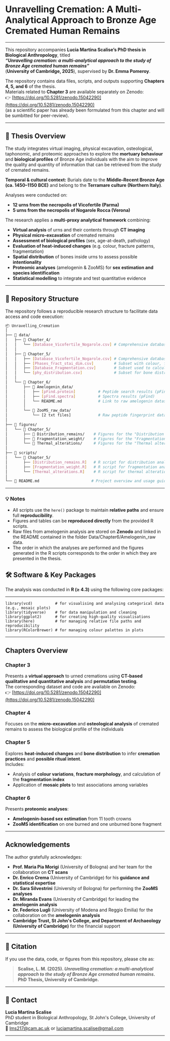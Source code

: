 # Unravelling Cremation: A Multi-Analytical Approach to Bronze Age Cremated Human Remains

---

This repository accompanies **Lucia Martina Scalise’s PhD thesis in Biological Anthropology**, titled  
**_“Unravelling cremation: a multi-analytical approach to the study of Bronze Age cremated human remains”_**  
(**University of Cambridge, 2025**), supervised by **Dr. Emma Pomeroy**.

The repository contains data files, scripts, and outputs supporting **Chapters 4, 5, and 6** of the thesis.  
Materials related to **Chapter 3** are available separately on Zenodo:  
👉 [https://doi.org/10.5281/zenodo.15042290](https://doi.org/10.5281/zenodo.15042290)  
(as a scientific paper has already been formulated from this chapter and will be sumbitted for peer-review).

---

## 📘 Thesis Overview

The study integrates virtual imaging, physical excavation, osteological, taphonomic, and proteomic approaches to explore the **mortuary behaviour** and **biological profiles** of Bronze Age individuals with the aim to improve the quality and quantity of information that can be retrieved from the study of cremated remains.

**Temporal & cultural context:** Burials date to the **Middle–Recent Bronze Age (ca. 1450–1150 BCE)** and belong to the **Terramare culture (Northern Italy)**.

Analyses were conducted on:
- **12 urns from the necropolis of Vicofertile (Parma)**  
- **5 urns from the necropolis of Nogarole Rocca (Verona)**  

The research applies a **multi-proxy analytical framework** combining:

-  **Virtual analysis** of urns and their contents through **CT imaging**
-  **Physical micro-excavation** of cremated remains
-  **Assessment of biological profiles** (sex, age-at-death, pathology)
-  **Evaluation of heat-induced changes** (e.g. colour, fracture patterns, fragmentation)
-  **Spatial distribution** of bones inside urns to assess possible **intentionality**
-  **Proteomic analyses** (amelogenin & ZooMS) for **sex estimation and species identification**
-  **Statistical modelling** to integrate and test quantitative evidence

---

## 📂 Repository Structure

The repository follows a reproducible research structure to facilitate data access and code execution:

```bash
📦 Unravelling_Cremation
│
├── 📁 data/
│   ├── 📁 Chapter_4/
│   │   └── [Database_Vicofertile_Nogarole.csv] # Comprehensive database
│   │
│   ├── 📁 Chapter_5/
│   │   ├── [Database_Vicofertile_Nogarole.csv] # Comprehensive database
│   │   ├── [Phases_fract_stai_dim.csv]         # Subset with colour, fracture, staining, and dimension data
│   │   ├── [Database_Fragmentation.csv]        # Subset used to calculate Fragmentation Index
│   │   └── [phy_distribution.csv]              # Subset for bone distribution analysis inside urns
│   │
│   └── 📁 Chapter_6/
│       ├── 📁 Amelogenin_data/
│       │   ├── [pFind.protein]          # Peptide search results (pFind)
│       │   ├── [pFind.spectra]          # Spectra results (pFind)
│       │   └── README.md                # Link to raw amelogenin dataset on **Zenodo**
│       │
│       └── 📁 ZooMS_raw_data/
│           └── [2 txt files]            # Raw peptide fingerprint data from ZooMS analyses
│
├── 📁 figures/
│   └── 📁 Chapter_5/
│       ├── 📁 Distribution_remains/    # Figures for the "Distribution remains" paragraph
│       ├── 📁 Fragmentation_weight/    # Figures for the "Fragmentation & weight" paragraph
│       └── 📁 Thermal_alterations/     # Figures for the "Thermal alterations" paragraph
│
├── 📁 scripts/
│   └── 📁 Chapter_5/
│       ├── [Distribution_remains.R]   # R script for distribution analyses & figures
│       ├── [Fragmentation_weight.R]   # R script for fragmentation analyses & figures
│       └── [Thermal_alterations.R]    # R script for thermal alteration analyses & figures
│
└── 📄 README.md                       # Project overview and usage guide
```
---

### 💡 Notes

- All scripts use the `here()` package to maintain **relative paths** and ensure full **reproducibility**.  
- Figures and tables can be **reproduced directly** from the provided R scripts.  
- Raw files from amelogenin analysis are stored on **Zenodo** and linked in the README contained in the folder Data/Chapter6/Amelogenin_raw data.
- The order in which the analyses are performed and the figures generated in the R scripts corresponds to the order in which they are presented in the thesis.

## 🛠️ Software & Key Packages

The analysis was conducted in **R (≥ 4.3)** using the following core packages:

---
```
library(vcd)          # for visualising and analysing categorical data (e.g., mosaic plots)
library(tidyverse)    # for data manipulation and cleaning
library(ggplot2)      # for creating high-quality visualisations
library(here)         # for managing relative file paths and reproducibility
library(RColorBrewer) # for managing colour palettes in plots
```
---

## Chapters Overview

### **Chapter 3**
Presents a **virtual approach** to urned cremations using **CT-based qualitative and quantitative analysis** and **permutation testing**.  
The corresponding dataset and code are available on Zenodo:  
👉 [https://doi.org/10.5281/zenodo.15042290](https://doi.org/10.5281/zenodo.15042290)

### **Chapter 4**
Focuses on the **micro-excavation** and **osteological analysis** of cremated remains to assess the biological profile of the individuals

### **Chapter 5**
Explores **heat-induced changes** and **bone distribution** to infer **cremation practices** and **possible ritual intent**.  
Includes:
- Analysis of **colour variations**, **fracture morphology**, and calculation of the **fragmentation index**
- Application of **mosaic plots** to test associations among variables

### **Chapter 6**
Presents **proteomic analyses**:
- **Amelogenin-based sex estimation** from 11 tooth crowns  
- **ZooMS identification** on one burned and one unburned bone fragment  

---

## Acknowledgements

The author gratefully acknowledges:

- **Prof. Maria Pia Morigi** (University of Bologna) and her team for the collaboration on **CT scans**
- **Dr. Enrico Crema** (University of Cambridge) for his **guidance and statistical expertise**
- **Dr. Sara Silvestrini** (University of Bologna) for performing the **ZooMS analyses**
- **Dr. Miranda Evans** (University of Cambridge) for leading the **amelogenin analysis**
- **Dr. Federico Lugli** (University of Modena and Reggio Emilia) for the collaboration on the **amelogenin analysis**
- **Cambridge Trust, St John's College, and Department of Archaeology (University of Cambridge)** for the financial support

---

## 📜 Citation

If you use the data, code, or figures from this repository, please cite as:

> **Scalise, L. M. (2025). _Unravelling cremation: a multi-analytical approach to the study of Bronze Age cremated human remains_. PhD Thesis, University of Cambridge.**

---

## 📧 Contact

**Lucia Martina Scalise**  
PhD student in Biological Anthropology, St John's College, University of Cambridge  
📩 [lms217@cam.ac.uk](mailto:lms217@cam.ac.uk) or [luciamartina.scalise@gmail.com](mailto:luciamartina.scalise@gmail.com)

---


